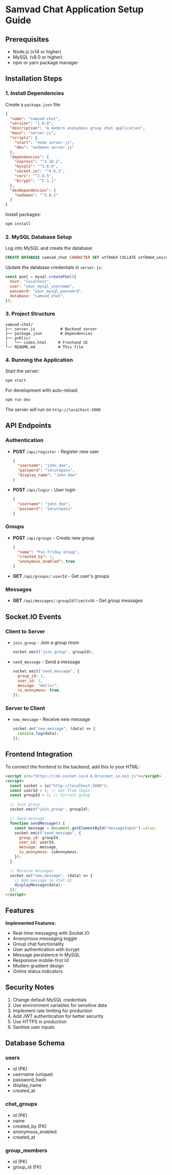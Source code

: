 # Samvad Chat Application Setup Guide

## Prerequisites

- Node.js (v14 or higher)
- MySQL (v8.0 or higher)
- npm or yarn package manager

## Installation Steps

### 1. Install Dependencies

Create a `package.json` file:

```json
{
  "name": "samvad-chat",
  "version": "1.0.0",
  "description": "A modern anonymous group chat application",
  "main": "server.js",
  "scripts": {
    "start": "node server.js",
    "dev": "nodemon server.js"
  },
  "dependencies": {
    "express": "^4.18.2",
    "mysql2": "^3.6.0",
    "socket.io": "^4.6.1",
    "cors": "^2.8.5",
    "bcrypt": "^5.1.1"
  },
  "devDependencies": {
    "nodemon": "^3.0.1"
  }
}
```

Install packages:

```bash
npm install
```

### 2. MySQL Database Setup

Log into MySQL and create the database:

```sql
CREATE DATABASE samvad_chat CHARACTER SET utf8mb4 COLLATE utf8mb4_unicode_ci;
```

Update the database credentials in `server.js`:

```javascript
const pool = mysql.createPool({
  host: "localhost",
  user: "your_mysql_username",
  password: "your_mysql_password",
  database: "samvad_chat",
});
```

### 3. Project Structure

```
samvad-chat/
├── server.js           # Backend server
├── package.json        # Dependencies
├── public/
│   └── index.html     # Frontend UI
└── README.md          # This file
```

### 4. Running the Application

Start the server:

```bash
npm start
```

For development with auto-reload:

```bash
npm run dev
```

The server will run on `http://localhost:3000`

## API Endpoints

### Authentication

- **POST** `/api/register` - Register new user

  ```json
  {
    "username": "john_doe",
    "password": "securepass",
    "display_name": "John Doe"
  }
  ```

- **POST** `/api/login` - User login
  ```json
  {
    "username": "john_doe",
    "password": "securepass"
  }
  ```

### Groups

- **POST** `/api/groups` - Create new group

  ```json
  {
    "name": "Fun Friday Group",
    "created_by": 1,
    "anonymous_enabled": true
  }
  ```

- **GET** `/api/groups/:userId` - Get user's groups

### Messages

- **GET** `/api/messages/:groupId?limit=50` - Get group messages

## Socket.IO Events

### Client to Server

- `join_group` - Join a group room

  ```javascript
  socket.emit("join_group", groupId);
  ```

- `send_message` - Send a message
  ```javascript
  socket.emit("send_message", {
    group_id: 1,
    user_id: 1,
    message: "Hello!",
    is_anonymous: true,
  });
  ```

### Server to Client

- `new_message` - Receive new message
  ```javascript
  socket.on("new_message", (data) => {
    console.log(data);
  });
  ```

## Frontend Integration

To connect the frontend to the backend, add this to your HTML:

```html
<script src="https://cdn.socket.io/4.6.0/socket.io.min.js"></script>
<script>
  const socket = io("http://localhost:3000");
  const userId = 1; // Get from login
  const groupId = 1; // Current group

  // Join group
  socket.emit("join_group", groupId);

  // Send message
  function sendMessage() {
    const message = document.getElementById("messageInput").value;
    socket.emit("send_message", {
      group_id: groupId,
      user_id: userId,
      message: message,
      is_anonymous: isAnonymous,
    });
  }

  // Receive messages
  socket.on("new_message", (data) => {
    // Add message to chat UI
    displayMessage(data);
  });
</script>
```

## Features

**Implemented Features:**

- Real-time messaging with Socket.IO
- Anonymous messaging toggle
- Group chat functionality
- User authentication with bcrypt
- Message persistence in MySQL
- Responsive mobile-first UI
- Modern gradient design
- Online status indicators

## Security Notes

1. Change default MySQL credentials
2. Use environment variables for sensitive data
3. Implement rate limiting for production
4. Add JWT authentication for better security
5. Use HTTPS in production
6. Sanitize user inputs

## Database Schema

### users

- id (PK)
- username (unique)
- password_hash
- display_name
- created_at

### chat_groups

- id (PK)
- name
- created_by (FK)
- anonymous_enabled
- created_at

### group_members

- id (PK)
- group_id (FK)
